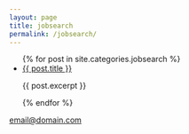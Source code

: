 ```yaml
---
layout: page
title: jobsearch
permalink: /jobsearch/
---
```



<ul>
{% for post in site.categories.jobsearch %}
<li>
  <a href="{{ post.url }}">{{ post.title }}</a>
   <p>{{ post.excerpt }}</p>
</li>
{% endfor %}
</ul>


[email@domain.com](mailto:email@domain.com)
